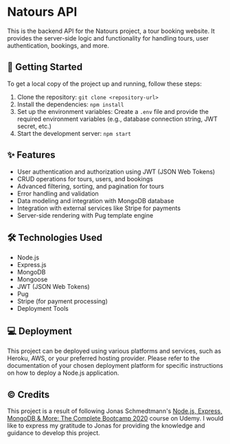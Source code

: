 # Natours API

This is the backend API for the Natours project, a tour booking website. It provides the server-side logic and functionality for handling tours, user authentication, bookings, and more.

## 🚀 Getting Started

To get a local copy of the project up and running, follow these steps:

1. Clone the repository: `git clone <repository-url>`
2. Install the dependencies: `npm install`
3. Set up the environment variables: Create a `.env` file and provide the required environment variables (e.g., database connection string, JWT secret, etc.)
4. Start the development server: `npm start`

## ✨ Features

- User authentication and authorization using JWT (JSON Web Tokens)
- CRUD operations for tours, users, and bookings
- Advanced filtering, sorting, and pagination for tours
- Error handling and validation
- Data modeling and integration with MongoDB database
- Integration with external services like Stripe for payments
- Server-side rendering with Pug template engine

## 🛠️ Technologies Used

- Node.js
- Express.js
- MongoDB
- Mongoose
- JWT (JSON Web Tokens)
- Pug
- Stripe (for payment processing)
- Deployment Tools

## 💻 Deployment

This project can be deployed using various platforms and services, such as Heroku, AWS, or your preferred hosting provider. Please refer to the documentation of your chosen deployment platform for specific instructions on how to deploy a Node.js application.

## © Credits

This project is a result of following Jonas Schmedtmann's [Node.js, Express, MongoDB & More: The Complete Bootcamp 2020](https://www.udemy.com/course/nodejs-express-mongodb-bootcamp/) course on Udemy. I would like to express my gratitude to Jonas for providing the knowledge and guidance to develop this project.
